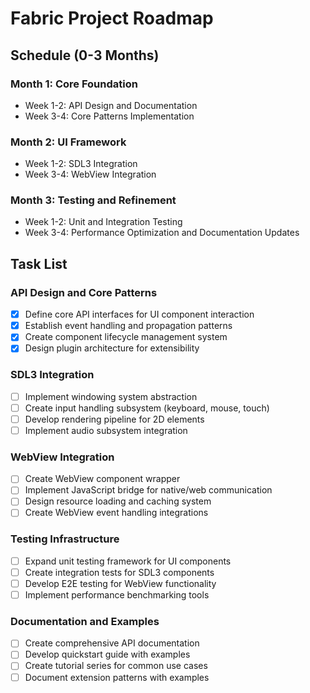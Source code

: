# Fabric Project Roadmap

## Schedule (0-3 Months)

### Month 1: Core Foundation
- Week 1-2: API Design and Documentation
- Week 3-4: Core Patterns Implementation

### Month 2: UI Framework
- Week 1-2: SDL3 Integration
- Week 3-4: WebView Integration

### Month 3: Testing and Refinement
- Week 1-2: Unit and Integration Testing
- Week 3-4: Performance Optimization and Documentation Updates

## Task List

### API Design and Core Patterns
- [x] Define core API interfaces for UI component interaction
- [x] Establish event handling and propagation patterns
- [x] Create component lifecycle management system
- [x] Design plugin architecture for extensibility

### SDL3 Integration
- [ ] Implement windowing system abstraction
- [ ] Create input handling subsystem (keyboard, mouse, touch)
- [ ] Develop rendering pipeline for 2D elements
- [ ] Implement audio subsystem integration

### WebView Integration
- [ ] Create WebView component wrapper
- [ ] Implement JavaScript bridge for native/web communication
- [ ] Design resource loading and caching system
- [ ] Create WebView event handling integrations

### Testing Infrastructure
- [ ] Expand unit testing framework for UI components
- [ ] Create integration tests for SDL3 components
- [ ] Develop E2E testing for WebView functionality
- [ ] Implement performance benchmarking tools

### Documentation and Examples
- [ ] Create comprehensive API documentation
- [ ] Develop quickstart guide with examples
- [ ] Create tutorial series for common use cases
- [ ] Document extension patterns with examples